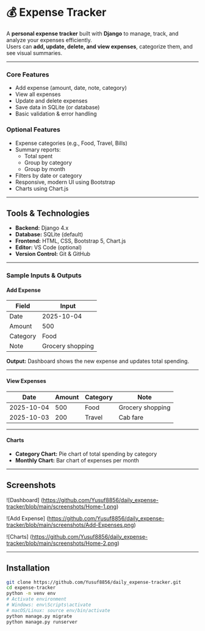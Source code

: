 # 💰 Expense Tracker

A **personal expense tracker** built with **Django** to manage, track, and analyze your expenses efficiently.  
Users can **add, update, delete, and view expenses**, categorize them, and see visual summaries.

---

### Core Features
- Add expense (amount, date, note, category)
- View all expenses
- Update and delete expenses
- Save data in SQLite (or database)
- Basic validation & error handling

### Optional Features
- Expense categories (e.g., Food, Travel, Bills)
- Summary reports:
  - Total spent
  - Group by category
  - Group by month
- Filters by date or category
- Responsive, modern UI using Bootstrap
- Charts using Chart.js

---

## Tools & Technologies

- **Backend:** Django 4.x  
- **Database:** SQLite (default)  
- **Frontend:** HTML, CSS, Bootstrap 5, Chart.js  
- **Editor:** VS Code (optional)  
- **Version Control:** Git & GitHub  

---

### **Sample Inputs & Outputs**

#### **Add Expense**
| Field    | Input           |
|----------|----------------|
| Date     | 2025-10-04      |
| Amount   | 500             |
| Category | Food            |
| Note     | Grocery shopping|

**Output:** Dashboard shows the new expense and updates total spending.

---

#### **View Expenses**
| Date       | Amount | Category | Note              |
|------------|--------|----------|-----------------|
| 2025-10-04 | 500    | Food     | Grocery shopping|
| 2025-10-03 | 200    | Travel   | Cab fare        |

---

#### **Charts**
- **Category Chart:** Pie chart of total spending by category  
- **Monthly Chart:** Bar chart of expenses per month  

---

## Screenshots

<!-- Add screenshots in `screenshots/` folder -->
![Dashboard] (https://github.com/Yusuf8856/daily_expense-tracker/blob/main/screenshots/Home-1.png)

![Add Expense] (https://github.com/Yusuf8856/daily_expense-tracker/blob/main/screenshots/Add-Expenses.png)  

![Charts] (https://github.com/Yusuf8856/daily_expense-tracker/blob/main/screenshots/Home-2.png)

---

## Installation

```bash
git clone https://github.com/Yusuf8856/daily_expense-tracker.git
cd expense-tracker
python -m venv env
# Activate environment
# Windows: env\Scripts\activate
# macOS/Linux: source env/bin/activate
python manage.py migrate
python manage.py runserver
